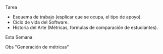 Tarea

- Esquema de trabajo (esplicar que se ocupa, el tipo de apoyo).
- Ciclo de vida del Software.
- Historia del Arte (Métricas, formulas de comparación de estudiantes).

Esta Semana

Obs "Generación de métricas"